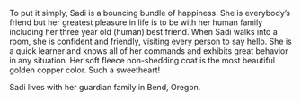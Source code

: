 <p>To put it simply, Sadi is a bouncing bundle of happiness. She is everybody’s friend but her greatest pleasure in life is to be with her human family including her three year old (human) best friend. When Sadi walks into a room, she is confident and friendly, visiting every person to say hello. She is a quick learner and knows all of her commands and exhibits great behavior in any situation. Her soft fleece non-shedding coat is the most beautiful golden copper color. Such a sweetheart!
<p>Sadi lives with her guardian family in Bend, Oregon.
